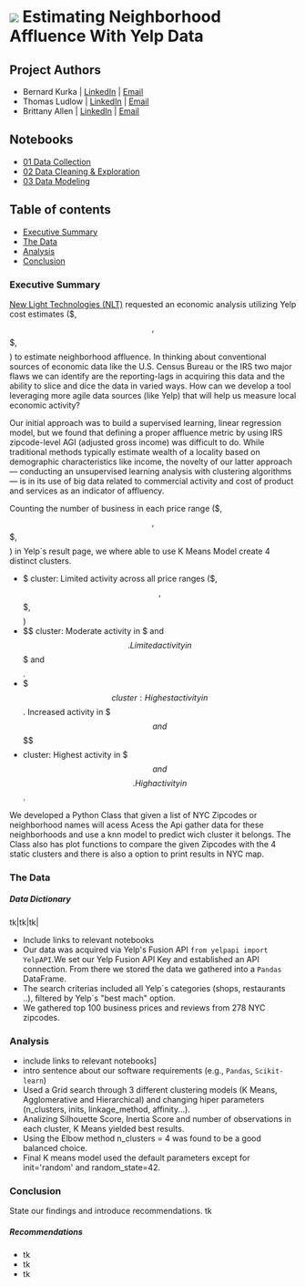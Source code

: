 # ![](https://ga-dash.s3.amazonaws.com/production/assets/logo-9f88ae6c9c3871690e33280fcf557f33.png) Estimating Neighborhood Affluence With Yelp Data

## Project Authors
- Bernard Kurka | <u>[LinkedIn](https://www.linkedin.com/in/bernardkurka)</u> | <u>[Email](bkexcel2014@gmail.com)</u>
- Thomas Ludlow | <u>[LinkedIn](https://www.linkedin.com/in/thomas-w-ludlow-jr-4568a1b)</u> | <u>[Email](tludlow@gmail.com)</u>
- Brittany Allen | <u>[LinkedIn](https://www.linkedin.com/in/brittlallen)</u> | <u>[Email](thebrittallen@gmail.com)</u>

## Notebooks
- <u>[01 Data Collection](link)</u>
- <u>[02 Data Cleaning & Exploration](link)</u>
- <u>[03 Data Modeling](link)</u>

## Table of contents
- <u>[Executive Summary](#header)</u>
- <u>[The Data](#header)</u>
- <u>[Analysis](#header)</u>
- <u>[Conclusion](#header)</u>

### Executive Summary
[New Light Technologies (NLT)](https://www.linkedin.com/company/new-light-technologies) requested an economic analysis utilizing Yelp cost estimates ($, $$, $$$, $$$$) to estimate neighborhood affluence. In thinking about conventional sources of economic data like the U.S. Census Bureau or the IRS two major flaws we can identify are the reporting-lags in acquiring this data and the ability to slice and dice the data in varied ways. How can we develop a tool leveraging more agile data sources (like Yelp) that will help us measure local economic activity?

Our initial approach was to build a supervised learning, linear regression model, but we found that defining a proper affluence metric by using IRS zipcode-level AGI (adjusted gross income) was difficult to do. While traditional methods typically estimate wealth of a locality based on demographic characteristics like income, the novelty of our latter approach — conducting an unsupervised learning analysis with clustering algorithms — is in its use of big data related to commercial activity and cost of product and services as an indicator of affluency.


Counting the number of business in each price range ($, $$, $$$, $$$$) in Yelp´s result page, we where able to use K Means Model create 4 distinct clusters.
 - $ cluster: Limited activity across all price ranges ($, $$, $$$, $$$$)
 - $$ cluster: Moderate activity in $ and $$. Limited activity in $$$ and $$$$.
 - $$$ cluster: Highest activity in $$. Increased activity in $$$ and $$$$
 - $$$$ cluster: Highest activity in $$$ and $$$$. High activity in $$.

 
We developed a Python Class that given a list of NYC Zipcodes or neighborhood names will acess Acess the Api gather data for these neighborhoods and use a knn model to predict wich cluster it belongs. The Class also has plot functions to compare the given Zipcodes with the 4 static clusters and there is also a option to print results in NYC map.

### The Data
##### Data Dictionary
tk|tk|tk| 

- Include links to relevant notebooks
- Our data was acquired via Yelp's Fusion API `from yelpapi import YelpAPI`.We set our Yelp Fusion API Key and established an API connection. From there we stored the data we gathered into a `Pandas` DataFrame.
- The search criterias included all Yelp´s categories (shops, restaurants ..), filtered by Yelp´s "best mach" option.
- We gathered top 100 business prices and reviews from 278 NYC zipcodes. 

 


### Analysis
- include links to relevant notebooks]
- intro sentence about our software requirements (e.g., `Pandas`, `Scikit-learn`)
- Used a Grid search through 3 different clustering models (K Means, Agglomerative and Hierarchical) and changing hiper parameters (n_clusters, inits, linkage_method, affinity...).
- Analizing Silhouette Score, Inertia Score and number of observations in each cluster, K Means yielded best results.
- Using the Elbow method n_clusters = 4 was found to be a good balanced choice. 
- Final K means model used the default parameters except for init='random' and random_state=42.
  

### Conclusion
State our findings and introduce recommendations. tk

##### Recommendations
- tk
- tk
- tk
